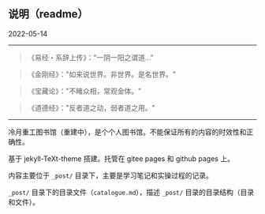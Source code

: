 ## 说明（readme）

2022-05-14

---

> 《易经・系辞上传》："一阴一阳之谓道..."

> 《金刚经》："如来说世界。非世界。是名世界。"

> 《宝藏论》："不睹众相，常观金体。"

> 《道德经》："反者道之动，弱者道之用。"

---

冷月重工图书馆（重建中），是个个人图书馆。不能保证所有的内容的时效性和正确性。

基于 jekyll-TeXt-theme 搭建。托管在 gitee pages 和 github pages 上。

内容主要位于 `_post/` 目录下，主要是学习笔记和实操过程的记录。

`_post/` 目录下的目录文件（`catalogue.md`），描述 `_post/` 目录的目录结构（目录和文件）。

